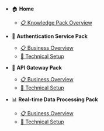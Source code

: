 <!-- This sidebar is automatically managed by Decap CMS -->

* 🏠 **Home**
  * [📋 Knowledge Pack Overview](/home)

* 🔐 **Authentication Service Pack**
  * [📋 Business Overview](/docs/auth-service-overview)
  * [🔧 Technical Setup](/docs/auth-service-setup)

* 🚪 **API Gateway Pack**
  * [📋 Business Overview](/docs/api-gateway-overview)
  * [🔧 Technical Setup](/docs/api-gateway-setup)

* 📊 **Real-time Data Processing Pack**
  * [📋 Business Overview](/docs/data-processing-overview)
  * [🔧 Technical Setup](/docs/data-processing-setup)
